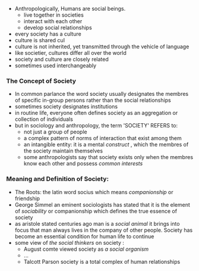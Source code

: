- Anthropologically, Humans are social beings.
	- live together in societies
	- interact with each other
	- develop social relationships
- every society has a culture
- culture is shared cul
- culture is not inherited, yet transmitted through the vehicle of language
- like societier, cultures differ all over the world
- society and culture are closely related 
- sometimes used interchangeably 
### The Concept of Society
- In common parlance the word society usually designates the membres of specific in-group persons rather than the social relationships
- sometimes society designates institutions
- in routine life, everyone often defines society as an aggregation or collection of individuals
- but in sociology and anthropology, the term 'SOCIETY' REFERS to:
	- not just a group of people 
	- a complex pattern of norms of interaction that exist among them 
	- an  intangible entity: it is a mental *construct* , which the membres of the society maintain themselves 
	- some anthropologists say that society exists only when the membres know each other and possess *common interests*
### Meaning and Definition of Society:
- The Roots: the latin word socius which means *companionship* or friendship
- George Simmel an eminent sociologists has stated that it is the element of *sociability*  or companionship which defines the true essence of society
- as aristole stated centuries ago man is a *social animal* it brings into focus that man always lives in the company of other people. Society has become an essential condition for human life to continue 
- some view of *the social thinkers* on society :
	- August comte viewed society as *a social organism* 
	- ...
	- Talcott Parson society is a total complex of human relationships 